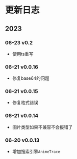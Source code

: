 # 更新日志

## 2023

### 06-23 v0.2

- 使用ts重写

### 06-21 v0.0.16

- 修复base64的问题

### 06-21 v0.0.15

- 修复格式错误

### 06-21 v0.0.14

- 图片类型如果不兼容不会报错了

### 06-20 v0.0.13

- 增加搜索引擎`AnimeTrace`

